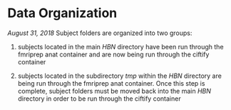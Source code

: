# Data Organization
  *August 31, 2018*
  Subject folders are organized into two groups:
  1. subjects located in the main *HBN* directory have been run through the fmriprep anat      container and are now being run through the ciftify container

  2. subjects located in the subdirectory *tmp* within the *HBN* directory are being run through the fmriprep anat container. Once this step is complete, subject folders must be moved back into the main *HBN* directory in order to be run through the ciftify container
